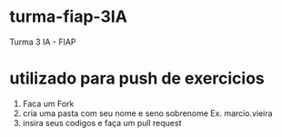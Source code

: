 # turma-fiap-3IA
Turma 3 IA - FIAP

# utilizado para push de exercicios
1. Faca um Fork
2. cria uma pasta com seu nome e seno sobrenome Ex. marcio.vieira
3. insira seus codigos e faça um pull request

